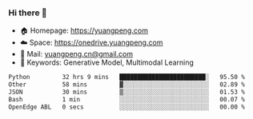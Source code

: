 ### Hi there 👋

- 🏠 Homepage: https://yuangpeng.com
- ☁️ Space: https://onedrive.yuangpeng.com
- 📧 Mail: yuangpeng.cn@gmail.com
- 🌅 Keywords: Generative Model, Multimodal Learning

<!--
**yuangpeng/yuangpeng** is a ✨ _special_ ✨ repository because its `README.md` (this file) appears on your GitHub profile.

Here are some ideas to get you started:

- 🔭 I’m currently working on ...
- 🌱 I’m currently learning ...
- 👯 I’m looking to collaborate on ...
- 🤔 I’m looking for help with ...
- 💬 Ask me about ...
- 📫 How to reach me: ...
- 😄 Pronouns: ...
- ⚡ Fun fact: ...
-->

<!--START_SECTION:waka-->

```txt
Python         32 hrs 9 mins   ████████████████████████░   95.50 %
Other          58 mins         ▓░░░░░░░░░░░░░░░░░░░░░░░░   02.89 %
JSON           30 mins         ▒░░░░░░░░░░░░░░░░░░░░░░░░   01.53 %
Bash           1 min           ░░░░░░░░░░░░░░░░░░░░░░░░░   00.07 %
OpenEdge ABL   0 secs          ░░░░░░░░░░░░░░░░░░░░░░░░░   00.00 %
```

<!--END_SECTION:waka-->
